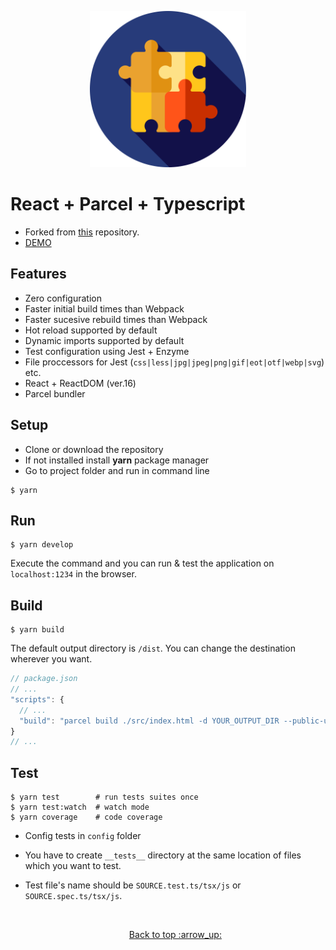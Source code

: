 <p align="center">
<img src="src/components/puzzle.svg" width="250"/>
</p>

# React + Parcel + Typescript️

- Forked from [this](https://github.com/emaren84/ts-react-parcel) repository.
- [DEMO](https://yagolopez.js.org/react-parcel/dist/)

## Features

- Zero configuration
- Faster initial build times than Webpack
- Faster sucesive rebuild times than Webpack
- Hot reload supported by default
- Dynamic imports supported by default
- Test configuration using Jest + Enzyme
- File proccessors for Jest (`css|less|jpg|jpeg|png|gif|eot|otf|webp|svg`) etc.
- React + ReactDOM (ver.16)
- Parcel bundler

## Setup

- Clone or download the repository
- If not installed install **yarn** package manager
- Go to project folder and run in command line

```shell
$ yarn
```

## Run

```shell
$ yarn develop
```

Execute the command and you can run & test the application on `localhost:1234` in the browser.

## Build

```shell
$ yarn build
```

The default output directory is `/dist`. You can change the destination wherever you want.

```javascript
// package.json
// ...
"scripts": {
  // ...
  "build": "parcel build ./src/index.html -d YOUR_OUTPUT_DIR --public-url ./" // <- Change here
}
// ...
```

## Test

```shell
$ yarn test        # run tests suites once
$ yarn test:watch  # watch mode
$ yarn coverage    # code coverage
```

- Config tests in `config` folder

- You have to create `__tests__` directory at the same location of files which you want to test.

- Test file's name should be `SOURCE.test.ts/tsx/js` or `SOURCE.spec.ts/tsx/js`.

  ​

  <p align="center"><a href="#">Back to top :arrow_up:</p>